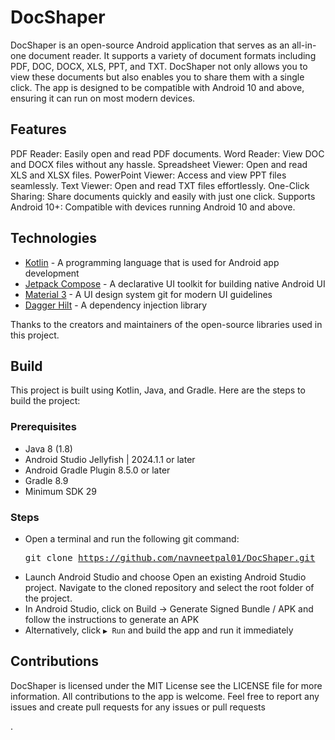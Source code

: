 # DocShaper

DocShaper is an open-source Android application that serves as an all-in-one document reader. It supports a variety of document formats including PDF, DOC, DOCX, XLS, PPT, and TXT. DocShaper not only allows you to view these documents but also enables you to share them with a single click. The app is designed to be compatible with Android 10 and above, ensuring it can run on most modern devices.

## Features
PDF Reader: Easily open and read PDF documents.
Word Reader: View DOC and DOCX files without any hassle.
Spreadsheet Viewer: Open and read XLS and XLSX files.
PowerPoint Viewer: Access and view PPT files seamlessly.
Text Viewer: Open and read TXT files effortlessly.
One-Click Sharing: Share documents quickly and easily with just one click.
Supports Android 10+: Compatible with devices running Android 10 and above.

## Technologies

- [Kotlin](https://kotlinlang.org/) - A programming language that is used for Android app development
- [Jetpack Compose](https://developer.android.com/develop/ui/compose) - A declarative UI toolkit for building native Android UI
- [Material 3](https://m3.material.io/) - A UI design system git for modern UI guidelines
- [Dagger Hilt](https://dagger.dev/hilt/) - A dependency injection library

Thanks to the creators and maintainers of the open-source libraries used in this project.

## Build

This project is built using Kotlin, Java, and Gradle. Here are the steps to build the project:

### Prerequisites
- Java 8 (1.8)
- Android Studio Jellyfish | 2024.1.1 or later
- Android Gradle Plugin 8.5.0 or later
- Gradle 8.9
- Minimum SDK 29

### Steps
- Open a terminal and run the following git command:  <pre>git clone https://github.com/navneetpal01/DocShaper.git </pre>
- Launch Android Studio and choose Open an existing Android Studio project. Navigate to the cloned repository and select the root folder of the project.
- In Android Studio, click on Build -> Generate Signed Bundle / APK and follow the instructions to generate an APK
- Alternatively, click `▶ Run` and build the app and run it immediately


## Contributions
DocShaper is licensed under the MIT License see the LICENSE file for more information.
All contributions to the app is welcome. Feel free to report any issues and create pull requests for any issues or pull requests



.
